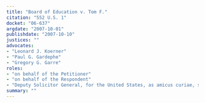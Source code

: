 ```yaml
---
title: "Board of Education v. Tom F."
citation: "552 U.S. 1"
docket: "06-637"
argdate: "2007-10-01"
publishdate: "2007-10-10"
justices: ""
advocates:
- "Leonard J. Koerner"
- "Paul G. Gardephe"
- "Gregory G. Garre"
roles:
- "on behalf of the Petitioner"
- "on behalf of the Respondent"
- "Deputy Solicitor General, for the United States, as amicus curiae, supporting the Respondents"
summary: ""
---
```


